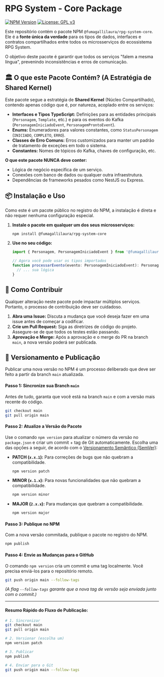 # RPG System - Core Package

[![NPM Version](https://img.shields.io/npm/v/@fumagallilaura/rpg-system-core.svg)](https://www.npmjs.com/package/@fumagallilaura/rpg-system-core)
[![License: GPL v3](https://img.shields.io/badge/License-GPLv3-blue.svg)](https://www.gnu.org/licenses/gpl-3.0)

Este repositório contém o pacote NPM `@fumagallilaura/rpg-system-core`. Ele é a **fonte única da verdade** para os tipos de dados, interfaces e contratos compartilhados entre todos os microsserviços do ecossistema RPG System.

O objetivo deste pacote é garantir que todos os serviços "falem a mesma língua", prevenindo inconsistências e erros de comunicação.

## 🏛️ O que este Pacote Contém? (A Estratégia de Shared Kernel)

Este pacote segue a estratégia de **Shared Kernel** (Núcleo Compartilhado), contendo apenas código que é, por natureza, acoplado entre os serviços:

-   **Interfaces e Tipos TypeScript:** Definições para as entidades principais (`Personagem`, `Template`, etc.) e para os eventos do Kafka (`PersonagemIniciadoEvent`, `PersonagemProntoEvent`).
-   **Enums:** Enumeradores para valores constantes, como `StatusPersonagem` (`INICIADO`, `COMPLETO`, `ERRO`).
-   **Classes de Erro Comuns:** Erros customizados para manter um padrão de tratamento de exceções em todo o sistema.
-   **Constantes:** Nomes de tópicos do Kafka, chaves de configuração, etc.

**O que este pacote NUNCA deve conter:**
-   Lógica de negócio específica de um serviço.
-   Conexões com banco de dados ou qualquer outra infraestrutura.
-   Dependências de frameworks pesados como NestJS ou Express.

## 📦 Instalação e Uso

Como este é um pacote público no registro do NPM, a instalação é direta e não requer nenhuma configuração especial.

1.  **Instale o pacote em qualquer um dos seus microsserviços:**
    ```bash
    npm install @fumagallilaura/rpg-system-core
    ```

2.  **Use no seu código:**
    ```typescript
    import { Personagem, PersonagemIniciadoEvent } from '@fumagallilaura/rpg-system-core';

    // Agora você pode usar os tipos importados
    function processarEvento(evento: PersonagemIniciadoEvent): Personagem {
      // ... sua lógica
    }
    ```

## 🤝 Como Contribuir

Qualquer alteração neste pacote pode impactar múltiplos serviços. Portanto, o processo de contribuição deve ser cuidadoso.

1.  **Abra uma Issue:** Discuta a mudança que você deseja fazer em uma issue antes de começar a codificar.
2.  **Crie um Pull Request:** Siga as diretrizes de código do projeto. Assegure-se de que todos os testes estão passando.
3.  **Aprovação e Merge:** Após a aprovação e o merge do PR na branch `main`, a nova versão poderá ser publicada.

## 🚀 Versionamento e Publicação

Publicar uma nova versão no NPM é um processo deliberado que deve ser feito a partir da branch `main` atualizada.

#### Passo 1: Sincronize sua Branch `main`
Antes de tudo, garanta que você está na branch `main` e com a versão mais recente do código.
```bash
git checkout main
git pull origin main
```

#### Passo 2: Atualize a Versão do Pacote
Use o comando `npm version` para atualizar o número da versão no `package.json` e criar um commit + tag de Git automaticamente. Escolha uma das opções a seguir, de acordo com o [Versionamento Semântico (SemVer)](https://semver.org/lang/pt-BR/):

-   **PATCH (`x.x.1`):** Para correções de bugs que não quebram a compatibilidade.
    ```bash
    npm version patch
    ```

-   **MINOR (`x.1.x`):** Para novas funcionalidades que não quebram a compatibilidade.
    ```bash
    npm version minor
    ```

-   **MAJOR (`2.x.x`):** Para mudanças que quebram a compatibilidade.
    ```bash
    npm version major
    ```

#### Passo 3: Publique no NPM
Com a nova versão commitada, publique o pacote no registro do NPM.
```bash
npm publish
```

#### Passo 4: Envie as Mudanças para o GitHub
O comando `npm version` cria um commit e uma tag localmente. Você precisa enviá-los para o repositório remoto.
```bash
git push origin main --follow-tags
```
*(A flag `--follow-tags` garante que a nova tag de versão seja enviada junto com o commit.)*

---
#### **Resumo Rápido do Fluxo de Publicação:**
```bash
# 1. Sincronizar
git checkout main
git pull origin main

# 2. Versionar (escolha um)
npm version patch

# 3. Publicar
npm publish

# 4. Enviar para o Git
git push origin main --follow-tags
```